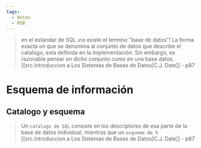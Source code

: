 ```yaml
---
tags:
  - Notes
  - RDB
---
```

>en el estándar de SQL ¡no existe el termino "base de datos"! La forma exacta on que se denomina al conjunto de datos que describe el catalogo, esta definida en la implementación. Sin embargo, es razonable pensar en dicho conjunto como en una base datos. 
>[[src.Introduccion a Los Sistemas de Bases de Datos|C.J. Date]] - p87

# Esquema de información
## Catalogo y esquema
> Un `catalogo de SQL` consiste en los descriptores de esa parte de la base de datos individual, mientras que un `esquema de S`
> [[src.Introduccion a Los Sistemas de Bases de Datos|C.J. Date]] - p87